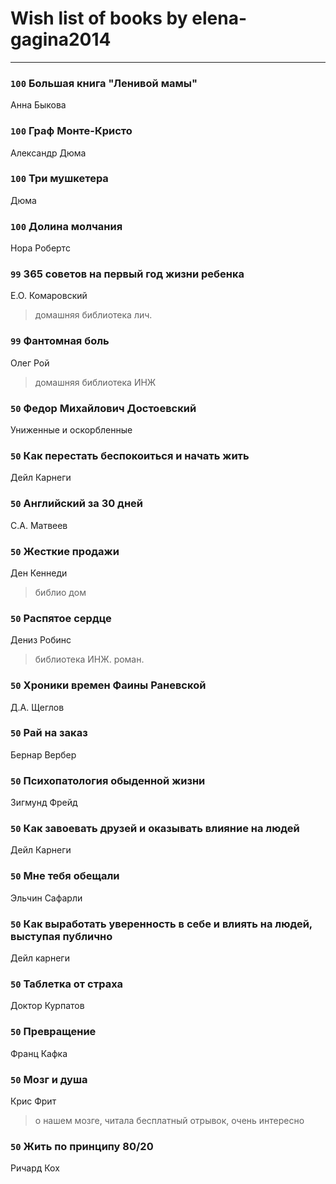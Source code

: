 # Wish list of books by elena-gagina2014
---

### `100` Большая книга "Ленивой мамы"
Анна Быкова

### `100` Граф Монте-Кристо
Александр Дюма

### `100` Три мушкетера
Дюма

### `100` Долина молчания
Нора Робертс

### `99` 365 советов на первый год жизни ребенка
Е.О. Комаровский
> домашняя библиотека лич.

### `99` Фантомная боль
Олег Рой
> домашняя библиотека ИНЖ

### `50` Федор Михайлович Достоевский
Униженные и оскорбленные

### `50` Как перестать беспокоиться и начать жить
Дейл Карнеги

### `50` Английский за 30 дней
С.А. Матвеев

### `50` Жесткие продажи
Ден Кеннеди
> библио дом

### `50` Распятое сердце
Дениз Робинс
> библиотека ИНЖ. роман.

### `50` Хроники времен Фаины Раневской
Д.А. Щеглов

### `50` Рай на заказ
Бернар Вербер

### `50` Психопатология обыденной жизни
Зигмунд Фрейд

### `50` Как завоевать друзей и оказывать влияние на людей
Дейл Карнеги

### `50` Мне тебя обещали
Эльчин Сафарли

### `50` Как выработать уверенность в себе и влиять на людей, выступая публично
Дейл карнеги

### `50` Таблетка от страха
Доктор Курпатов

### `50` Превращение
Франц Кафка

### `50` Мозг и душа
Крис Фрит
> о нашем мозге, читала бесплатный отрывок, очень интересно

### `50` Жить по принципу 80/20
Ричард Кох

